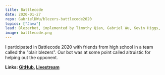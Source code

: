 ```yaml
---
title: Battlecode
date: 2020-01-27
repo: GabrielDWu/blezers-battlecode2020
topics: ["Java"]
lead: Blezerbot, implemented by Timothy Qian, Gabriel Wu, Kevin Higgs, Colin Galen
image: battlecode.png
---
```


I participated in Battlecode 2020 with friends from high school in a team called the "blair blezers". Our bot was at some point called altruistic for helping out the opponent.

**Links: [GitHub](https://github.com/GabrielDWu/blezers-battlecode2020), [Livestream](https://www.youtube.com/watch?v=pV24Pqji0Is)**

